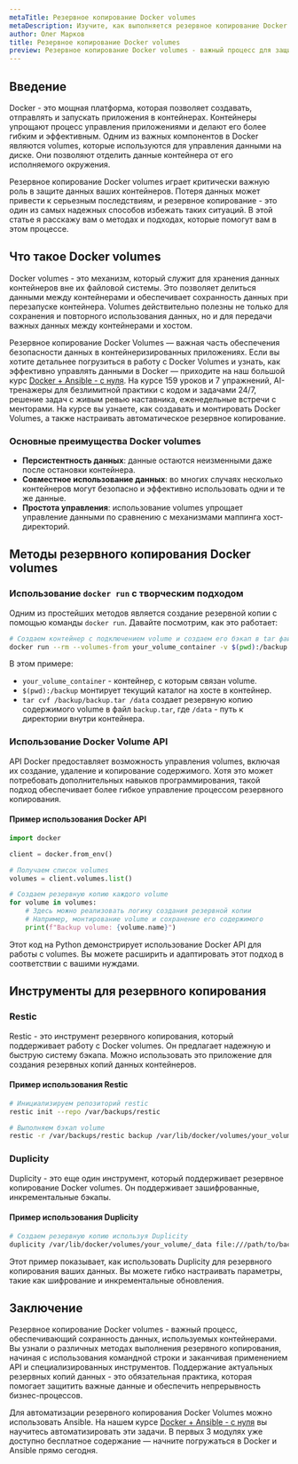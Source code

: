```yaml
---
metaTitle: Резервное копирование Docker volumes
metaDescription: Изучите, как выполняется резервное копирование Docker volumes для защиты данных контейнеров, узнайте основные методы и примеры реализации
author: Олег Марков
title: Резервное копирование Docker volumes
preview: Резервное копирование Docker volumes - важный процесс для защиты данных контейнеров. Узнайте о доступных методах и их реализации в коде
---
```


## Введение

Docker - это мощная платформа, которая позволяет создавать, отправлять и запускать приложения в контейнерах. Контейнеры упрощают процесс управления приложениями и делают его более гибким и эффективным. Одним из важных компонентов в Docker являются volumes, которые используются для управления данными на диске. Они позволяют отделить данные контейнера от его исполняемого окружения.

Резервное копирование Docker volumes играет критически важную роль в защите данных ваших контейнеров. Потеря данных может привести к серьезным последствиям, и резервное копирование - это один из самых надежных способов избежать таких ситуаций. В этой статье я расскажу вам о методах и подходах, которые помогут вам в этом процессе.

## Что такое Docker volumes

Docker volumes - это механизм, который служит для хранения данных контейнеров вне их файловой системы. Это позволяет делиться данными между контейнерами и обеспечивает сохранность данных при перезапуске контейнера. Volumes действительно полезны не только для сохранения и повторного использования данных, но и для передачи важных данных между контейнерами и хостом.

Резервное копирование Docker Volumes — важная часть обеспечения безопасности данных в контейнеризированных приложениях. Если вы хотите детальнее погрузиться в работу с Docker Volumes и узнать, как эффективно управлять данными в Docker — приходите на наш большой курс [Docker + Ansible - с нуля](https://purpleschool.ru/course/docker?utm_source=knowledgebase&utm_medium=text&utm_campaign=Rezervnoe_kopirovanie_Docker_volumes). На курсе 159 уроков и 7 упражнений, AI-тренажеры для безлимитной практики с кодом и задачами 24/7, решение задач с живым ревью наставника, еженедельные встречи с менторами. На курсе вы узнаете, как создавать и монтировать Docker Volumes, а также настраивать автоматическое резервное копирование.

### Основные преимущества Docker volumes

- **Персистентность данных**: данные остаются неизменными даже после остановки контейнера.
- **Совместное использование данных**: во многих случаях несколько контейнеров могут безопасно и эффективно использовать одни и те же данные.
- **Простота управления**: использование volumes упрощает управление данными по сравнению с механизмами маппинга хост-директорий.

## Методы резервного копирования Docker volumes

### Использование `docker run` с творческим подходом

Одним из простейших методов является создание резервной копии с помощью команды `docker run`. Давайте посмотрим, как это работает:

```bash
# Создаем контейнер с подключением volume и создаем его бэкап в tar файл
docker run --rm --volumes-from your_volume_container -v $(pwd):/backup busybox tar cvf /backup/backup.tar /data
```

В этом примере:
- `your_volume_container` - контейнер, с которым связан volume.
- `$(pwd):/backup` монтирует текущий каталог на хосте в контейнер.
- `tar cvf /backup/backup.tar /data` создает резервную копию содержимого volume в файл `backup.tar`, где `/data` - путь к директории внутри контейнера.

### Использование Docker Volume API

API Docker предоставляет возможность управления volumes, включая их создание, удаление и копирование содержимого. Хотя это может потребовать дополнительных навыков программирования, такой подход обеспечивает более гибкое управление процессом резервного копирования.

#### Пример использования Docker API

```python
import docker

client = docker.from_env()

# Получаем список volumes
volumes = client.volumes.list()

# Создаем резервную копию каждого volume
for volume in volumes:
    # Здесь можно реализовать логику создания резервной копии
    # Например, монтирование volume и сохранение его содержимого
    print(f"Backup volume: {volume.name}")
```

Этот код на Python демонстрирует использование Docker API для работы с volumes. Вы можете расширить и адаптировать этот подход в соответствии с вашими нуждами.

## Инструменты для резервного копирования

### Restic

Restic - это инструмент резервного копирования, который поддерживает работу с Docker volumes. Он предлагает надежную и быструю систему бэкапа. Можно использовать это приложение для создания резервных копий данных контейнеров.

#### Пример использования Restic

```bash
# Инициализируем репозиторий restic
restic init --repo /var/backups/restic

# Выполняем бэкап volume
restic -r /var/backups/restic backup /var/lib/docker/volumes/your_volume/_data
```

### Duplicity

Duplicity - это еще один инструмент, который поддерживает резервное копирование Docker volumes. Он поддерживает зашифрованные, инкрементальные бэкапы.

#### Пример использования Duplicity

```bash
# Создаем резервную копию используя Duplicity
duplicity /var/lib/docker/volumes/your_volume/_data file:///path/to/backup
```

Этот пример показывает, как использовать Duplicity для резервного копирования ваших данных. Вы можете гибко настраивать параметры, такие как шифрование и инкрементальные обновления.

## Заключение

Резервное копирование Docker volumes - важный процесс, обеспечивающий сохранность данных, используемых контейнерами. Вы узнали о различных методах выполнения резервного копирования, начиная с использования командной строки и заканчивая применением API и специализированных инструментов. Поддержание актуальных резервных копий данных - это обязательная практика, которая помогает защитить важные данные и обеспечить непрерывность бизнес-процессов.

Для автоматизации резервного копирования Docker Volumes можно использовать Ansible. На нашем курсе [Docker + Ansible - с нуля](https://purpleschool.ru/course/docker?utm_source=knowledgebase&utm_medium=text&utm_campaign=Rezervnoe_kopirovanie_Docker_volumes
) вы научитесь автоматизировать эти задачи. В первых 3 модулях уже доступно бесплатное содержание — начните погружаться в Docker и Ansible прямо сегодня.

